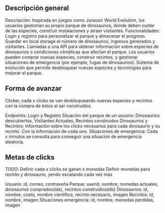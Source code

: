 ## Descripción general

Descripción: Inspirada en juegos como Jurassic World Evolution, los usuarios gestionan su propio parque de dinosaurios, donde deben cuidar de las especies, construir instalaciones y atraer visitantes.
Funcionalidades:
Login y registro para personalizar el parque y almacenar el progreso.
Guardar en local storage el número de dinosaurios, ingresos generados y visitantes.
Llamadas a una API para obtener información sobre especies de dinosaurios o condiciones climáticas que afectan el parque.
Los usuarios pueden comprar nuevas especies, construir recintos, y gestionar situaciones de emergencia (por ejemplo, fugas de dinosaurios).
Sistema de evolución que permite desbloquear nuevas especies y tecnologías para mejorar el parque.

## Forma de avanzar

Clicker, cada x clicks se van desbloqueando nuevas especies y recintos con la compra de éstos al ser construidos.

Endpoints:
Login y Registro
Situación del parque de un usuario: Dinosaurios descubiertos, Visitantes Actuales, Recintos construidos
Dinosaurios y Recintos: Información sobre los clicks necesarios para cada dinosaurio y su recinto. Con la información de cada uno.
Situaciones de emergencia: Cada x minutos se consulta para conseguir una situación de emergencia aleatoria.

## Metas de clicks

TODO: Definir cada x clicks se ganan x monedas
Definir monedas para recinto y dinosaurio, yendo escalando cada vez más

Usuario: id, correo, contraseña
Parque: userid, nombre, monedas actuales, dinosaurios comprados(ids), recintos construidos(ids)
Dinosaurios: id, nombre, costo, nombre científico, recinto necesario, imagen
Recintos: id, nombre, imagen
Situaciones emergencia: id, nombre, monedas perdidas, imagen
